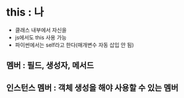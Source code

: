 # this : 나
- 클래스 내부에서 자신을 
- js에서도 this 사용 가능
- 파이썬에서는 self라고 한다(매개변수 자동 삽입 안 됨)

## 멤버 : 필드, 생성자, 메서드
## 인스턴스 멤버 : 객체 생성을 해야 사용할 수 있는 멤버
